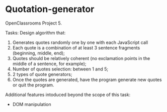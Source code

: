 # Quotation-generator
OpenClassrooms Project 5.

Tasks: 
Design algorithm that:
1. Generates quotes randomly one by one with each JavaScript call
2. Each quote is a combination of at least 3 sentence fragments (beginning, middle, end);
3. Quotes should be relatively coherent (no exclamation points in the middle of a sentence, for example);
4. Number of quotes selection: between 1 and 5;
5. 2 types of quote generators;
6. Once the quotes are generated, have the program generate new quotes or quit the program.

Additional features intoduced beyond the scope of this task:
- DOM manipulation
